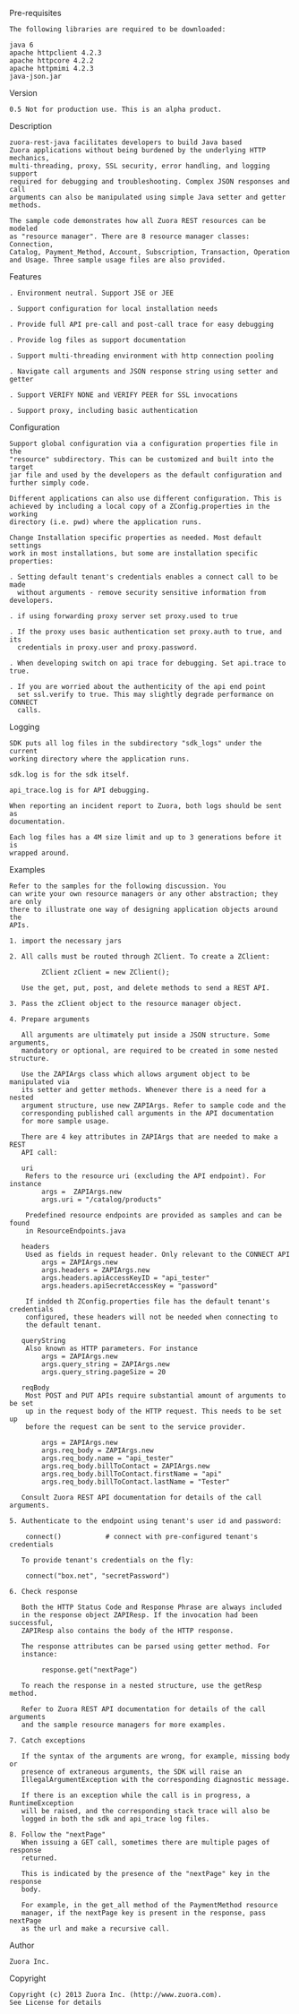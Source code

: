 Pre-requisites

    The following libraries are required to be downloaded:

    java 6
    apache httpclient 4.2.3
    apache httpcore 4.2.2
    apache httpmimi 4.2.3
    java-json.jar

Version

    0.5 Not for production use. This is an alpha product.

Description

    zuora-rest-java facilitates developers to build Java based
    Zuora applications without being burdened by the underlying HTTP mechanics,
    multi-threading, proxy, SSL security, error handling, and logging support 
    required for debugging and troubleshooting. Complex JSON responses and call
    arguments can also be manipulated using simple Java setter and getter methods.

    The sample code demonstrates how all Zuora REST resources can be modeled
    as "resource manager". There are 8 resource manager classes: Connection,
    Catalog, Payment_Method, Account, Subscription, Transaction, Operation
    and Usage. Three sample usage files are also provided.

Features

    . Environment neutral. Support JSE or JEE

    . Support configuration for local installation needs

    . Provide full API pre-call and post-call trace for easy debugging

    . Provide log files as support documentation

    . Support multi-threading environment with http connection pooling

    . Navigate call arguments and JSON response string using setter and getter

    . Support VERIFY NONE and VERIFY PEER for SSL invocations

    . Support proxy, including basic authentication

Configuration

    Support global configuration via a configuration properties file in the
    "resource" subdirectory. This can be customized and built into the target
    jar file and used by the developers as the default configuration and
    further simply code.

    Different applications can also use different configuration. This is
    achieved by including a local copy of a ZConfig.properties in the working
    directory (i.e. pwd) where the application runs.

    Change Installation specific properties as needed. Most default settings
    work in most installations, but some are installation specific properties:

    . Setting default tenant's credentials enables a connect call to be made
      without arguments - remove security sensitive information from developers.

    . if using forwarding proxy server set proxy.used to true

    . If the proxy uses basic authentication set proxy.auth to true, and its
      credentials in proxy.user and proxy.password.

    . When developing switch on api trace for debugging. Set api.trace to true.

    . If you are worried about the authenticity of the api end point
      set ssl.verify to true. This may slightly degrade performance on CONNECT
      calls.

Logging

    SDK puts all log files in the subdirectory "sdk_logs" under the current
    working directory where the application runs.

    sdk.log is for the sdk itself.

    api_trace.log is for API debugging.

    When reporting an incident report to Zuora, both logs should be sent as
    documentation.

    Each log files has a 4M size limit and up to 3 generations before it is
    wrapped around.

Examples

    Refer to the samples for the following discussion. You
    can write your own resource managers or any other abstraction; they are only
    there to illustrate one way of designing application objects around the
    APIs.

    1. import the necessary jars

    2. All calls must be routed through ZClient. To create a ZClient:

            ZClient zClient = new ZClient();

       Use the get, put, post, and delete methods to send a REST API.

    3. Pass the zClient object to the resource manager object.

    4. Prepare arguments

       All arguments are ultimately put inside a JSON structure. Some arguments,
       mandatory or optional, are required to be created in some nested structure.

       Use the ZAPIArgs class which allows argument object to be manipulated via
       its setter and getter methods. Whenever there is a need for a nested
       argument structure, use new ZAPIArgs. Refer to sample code and the
       corresponding published call arguments in the API documentation
       for more sample usage.

       There are 4 key attributes in ZAPIArgs that are needed to make a REST
       API call:

       uri
        Refers to the resource uri (excluding the API endpoint). For instance
            args =  ZAPIArgs.new
            args.uri = "/catalog/products"

        Predefined resource endpoints are provided as samples and can be found
        in ResourceEndpoints.java

       headers
        Used as fields in request header. Only relevant to the CONNECT API
            args = ZAPIArgs.new
            args.headers = ZAPIArgs.new
            args.headers.apiAccessKeyID = "api_tester"
            args.headers.apiSecretAccessKey = "password"

        If indded th ZConfig.properties file has the default tenant's credentials
        configured, these headers will not be needed when connecting to
        the default tenant.

       queryString
        Also known as HTTP parameters. For instance
            args = ZAPIArgs.new
            args.query_string = ZAPIArgs.new
            args.query_string.pageSize = 20

       reqBody
        Most POST and PUT APIs require substantial amount of arguments to be set
        up in the request body of the HTTP request. This needs to be set up
        before the request can be sent to the service provider.

            args = ZAPIArgs.new
            args.req_body = ZAPIArgs.new
            args.req_body.name = "api_tester"
            args.req_body.billToContact = ZAPIArgs.new
            args.req_body.billToContact.firstName = "api"
            args.req_body.billToContact.lastName = "Tester"

       Consult Zuora REST API documentation for details of the call arguments.

    5. Authenticate to the endpoint using tenant's user id and password:

        connect()           # connect with pre-configured tenant's credentials
        
       To provide tenant's credentials on the fly:

        connect("box.net", "secretPassword")

    6. Check response

       Both the HTTP Status Code and Response Phrase are always included
       in the response object ZAPIResp. If the invocation had been successful,
       ZAPIResp also contains the body of the HTTP response.

       The response attributes can be parsed using getter method. For
       instance:

            response.get("nextPage")

       To reach the response in a nested structure, use the getResp method.

       Refer to Zuora REST API documentation for details of the call arguments
       and the sample resource managers for more examples.

    7. Catch exceptions

       If the syntax of the arguments are wrong, for example, missing body or
       presence of extraneous arguments, the SDK will raise an
       IllegalArgumentException with the corresponding diagnostic message.

       If there is an exception while the call is in progress, a RuntimeException
       will be raised, and the corresponding stack trace will also be
       logged in both the sdk and api_trace log files.

    8. Follow the "nextPage"
       When issuing a GET call, sometimes there are multiple pages of response
       returned.

       This is indicated by the presence of the "nextPage" key in the response
       body.

       For example, in the get_all method of the PaymentMethod resource
       manager, if the nextPage key is present in the response, pass nextPage
       as the url and make a recursive call.

Author

    Zuora Inc.

Copyright

    Copyright (c) 2013 Zuora Inc. (http://www.zuora.com).
    See License for details